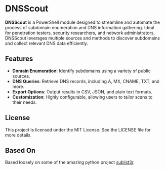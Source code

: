 # DNSScout

**DNSScout** is a PowerShell module designed to streamline and automate the process of subdomain enumeration and DNS information gathering. Ideal for penetration testers, security researchers, and network administrators, DNSScout leverages multiple sources and methods to discover subdomains and collect relevant DNS data efficiently.

## Features

- **Domain Enumeration**: Identify subdomains using a variety of public sources.
- **DNS Queries**: Retrieve DNS records, including A, MX, CNAME, TXT, and more.
- **Export Options**: Output results in CSV, JSON, and plain text formats.
- **Customization**: Highly configurable, allowing users to tailor scans to their needs.

## License

This project is licensed under the MIT License. See the LICENSE file for more details.

## Based On

Based loosely on some of the amazing python project [sublist3r](https://github.com/aboul3la/Sublist3r).
